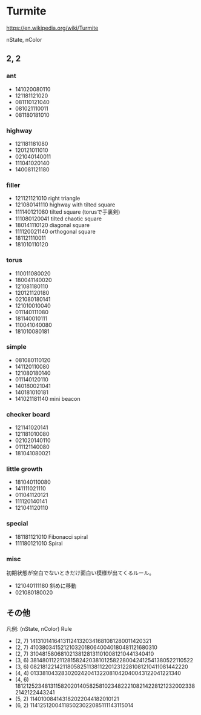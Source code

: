 # Turmite

https://en.wikipedia.org/wiki/Turmite

nState, nColor

## 2, 2

### ant

- 141020080110
- 121181121020
- 081110121040
- 081021110011
- 081180181010

### highway

- 121181181080
- 120121011010
- 021040140011
- 111041020140
- 140081121180

### filler

- 121121121010 right triangle
- 121080141110 highway with tilted square
- 111140121080 tilted square (torusで手裏剣)
- 111080120041 tilted chaotic square
- 180141110120 diagonal square
- 111120021140 orthogonal square
- 181121110011
- 181010110120

### torus

- 110011080020
- 180041140020
- 121081180110
- 120121120180
- 021080180141
- 121010010040
- 011140111080
- 181140010111
- 110041040080
- 181010080181

### simple

- 081080110120
- 141120110080
- 121080180140
- 011140120110
- 140180021041
- 140181010181
- 141021181140 mini beacon

### checker board

- 121141020141
- 121181010080
- 021020140110
- 011121140080
- 181041080021

### little growth

- 181040110080
- 141111021110
- 011041120121
- 111120140141
- 121041120110

### special

- 181181121010 Fibonacci spiral
- 111180121010 Spiral

### misc

初期状態が空白でないときだけ面白い模様が出てくるルール。

- 121040111180 斜めに移動
- 021080180020

## その他

凡例: (nState, nColor) Rule

- (2, 7) 141310141641311241320341681081280011420321
- (2, 7) 410380341521210320180640040180481121680310
- (2, 7) 310481580681021381281311010081210441340410
- (3, 6) 381480112211281582420381012582280042412541380522110522
- (3, 6) 082181221421180582511381122012312281081210411081442220
- (4, 4) 013381043283020242041322081042040043122041221340
- (4, 6) 181212523481311582020140582581023482221082142281212320023382142122443241
- (5, 2) 114010084143182022044182010121
- (6, 2) 114125120041185023022085111143115014